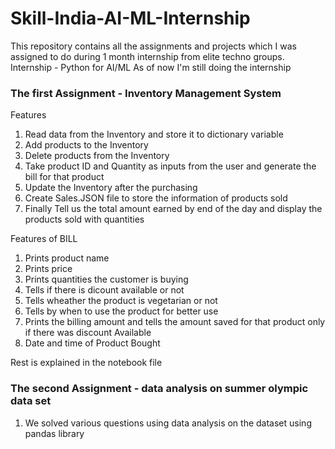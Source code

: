 # Skill-India-AI-ML-Internship
This repository contains all the assignments and projects which I was assigned to do during 1 month internship from elite techno groups.
Internship - Python for AI/ML
As of now I'm still doing the internship
### The first Assignment - Inventory Management System
Features
1. Read data from the Inventory and store it to dictionary variable
2. Add products to the Inventory
3. Delete products from the Inventory
4. Take product ID and Quantity as inputs from the user and generate the bill for that product
5. Update the Inventory after the purchasing
6. Create Sales.JSON file to store the information of products sold
7. Finally Tell us the total amount earned by end of the day and display the products sold with quantities

Features of BILL
1. Prints product name
2. Prints price
3. Prints quantities the customer is buying
4. Tells if there is dicount available or not
5. Tells wheather the product is vegetarian or not
6. Tells by when to use the product for better use
7. Prints the billing amount and tells the amount saved for that product only if there was discount Available
8. Date and time of Product Bought

Rest is explained in the notebook file
### The second Assignment - data analysis on summer olympic data set
1. We solved various questions using data analysis on the dataset using pandas library
